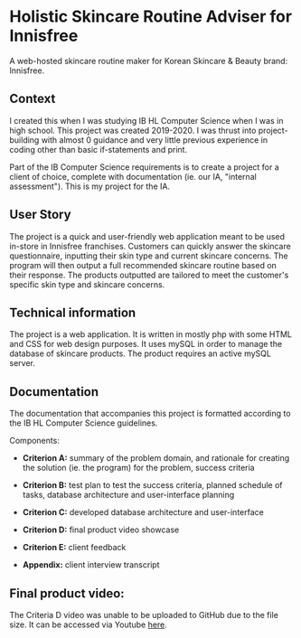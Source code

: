 # Holistic Skincare Routine Adviser for Innisfree

A web-hosted skincare routine maker for Korean Skincare & Beauty brand: Innisfree.

## Context

I created this when I was studying IB HL Computer Science when I was in high school. This project was created 2019-2020. I was thrust into project-building with almost 0 guidance and very little previous experience in coding other than basic if-statements and print.

Part of the IB Computer Science requirements is to create a project for a client of choice, complete with documentation (ie. our IA, "internal assessment"). This is my project for the IA.

## User Story

The project is a quick and user-friendly web application meant to be used in-store in Innisfree franchises. Customers can quickly answer the skincare questionnaire, inputting their skin type and current skincare concerns. The program will then output a full recommended skincare routine based on their response. The products outputted are tailored to meet the customer's specific skin type and skincare concerns.

## Technical information

The project is a web application. It is written in mostly php with some HTML and CSS for web design purposes. It uses mySQL in order to manage the database of skincare products. The product requires an active mySQL server.

## Documentation

The documentation that accompanies this project is formatted according to the IB HL Computer Science guidelines.

Components:

-   **Criterion A:** summary of the problem domain, and rationale for creating the solution (ie. the program) for the problem, success criteria

-   **Criterion B:** test plan to test the success criteria, planned schedule of tasks, database architecture and user-interface planning

-   **Criterion C:** developed database architecture and user-interface

-   **Criterion D:** final product video showcase

-   **Criterion E:** client feedback

-   **Appendix:** client interview transcript

## Final product video:

The Criteria D video was unable to be uploaded to GitHub due to the file size. It can be accessed via Youtube [here](https://www.youtube.com/watch?v=FNYVVFBOOJw).
